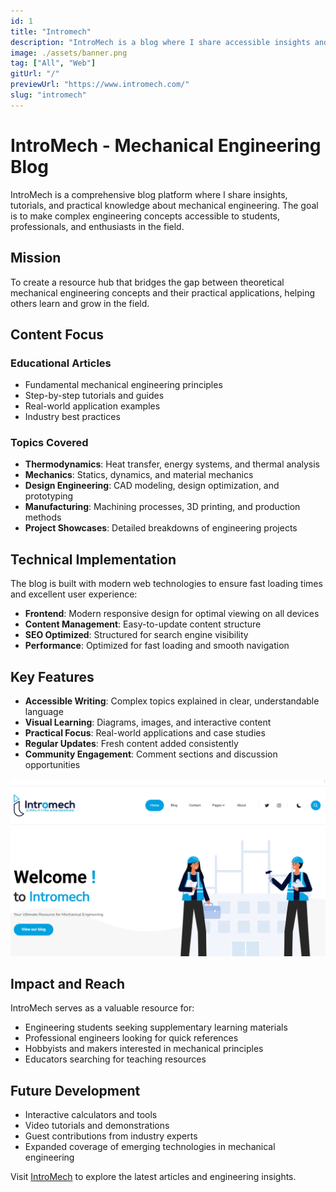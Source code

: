 ```yaml
---
id: 1
title: "Intromech"
description: "IntroMech is a blog where I share accessible insights and practical knowledge on mechanical engineering topics, aimed at helping others learn and grow in the field."
image: ./assets/banner.png
tag: ["All", "Web"]
gitUrl: "/"
previewUrl: "https://www.intromech.com/"
slug: "intromech"
---
```


# IntroMech - Mechanical Engineering Blog

IntroMech is a comprehensive blog platform where I share insights, tutorials, and practical knowledge about mechanical engineering. The goal is to make complex engineering concepts accessible to students, professionals, and enthusiasts in the field.

## Mission

To create a resource hub that bridges the gap between theoretical mechanical engineering concepts and their practical applications, helping others learn and grow in the field.

## Content Focus

### Educational Articles
- Fundamental mechanical engineering principles
- Step-by-step tutorials and guides
- Real-world application examples
- Industry best practices

### Topics Covered
- **Thermodynamics**: Heat transfer, energy systems, and thermal analysis
- **Mechanics**: Statics, dynamics, and material mechanics
- **Design Engineering**: CAD modeling, design optimization, and prototyping
- **Manufacturing**: Machining processes, 3D printing, and production methods
- **Project Showcases**: Detailed breakdowns of engineering projects

## Technical Implementation

The blog is built with modern web technologies to ensure fast loading times and excellent user experience:

- **Frontend**: Modern responsive design for optimal viewing on all devices
- **Content Management**: Easy-to-update content structure
- **SEO Optimized**: Structured for search engine visibility
- **Performance**: Optimized for fast loading and smooth navigation

## Key Features

- **Accessible Writing**: Complex topics explained in clear, understandable language
- **Visual Learning**: Diagrams, images, and interactive content
- **Practical Focus**: Real-world applications and case studies
- **Regular Updates**: Fresh content added consistently
- **Community Engagement**: Comment sections and discussion opportunities

![Image](./assets/banner.png)

## Impact and Reach

IntroMech serves as a valuable resource for:
- Engineering students seeking supplementary learning materials
- Professional engineers looking for quick references
- Hobbyists and makers interested in mechanical principles
- Educators searching for teaching resources

## Future Development

- Interactive calculators and tools
- Video tutorials and demonstrations
- Guest contributions from industry experts
- Expanded coverage of emerging technologies in mechanical engineering

Visit [IntroMech](https://www.intromech.com/) to explore the latest articles and engineering insights.